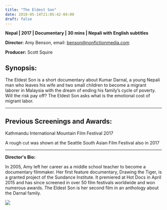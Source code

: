 ```yaml
---
title: "The Eldest Son"
date: 2018-05-14T21:05:42-04:00
draft: false
---
```


**Nepal | 2017 | Documentary | 30 mins | Nepali with English subtitles**

**Director:** Amy Benson, email: benson@nonfictionmedia.com

**Producer:** Scott Squire

## Synopsis:

The Eldest Son is a short documentary about Kumar Darnal, a young Nepali man who leaves his wife and two small children to become a migrant laborer in Malaysia with the dream of ending his family’s cycle of poverty. Will the risk pay off? The Eldest Son asks what is the emotional cost of migrant labor. 

---

## Previous Screenings and Awards:

Kathmandu International Mountain Film Festival 2017

A rough cut was shown at the Seattle South Asian Film Festival also in 2017

---

**Director's Bio:**

In 2005, Amy left her career as a middle school teacher to become a documentary filmmaker. Her first feature documentary, Drawing the Tiger, is a granted project of the Sundance Institute. It premiered at Hot Docs in April 2015 and has since screened in over 50 film festivals worldwide and won numerous awards. The Eldest Son is her second film in an anthology about the Darnal family.

![](/images/bhim-thapa.png)